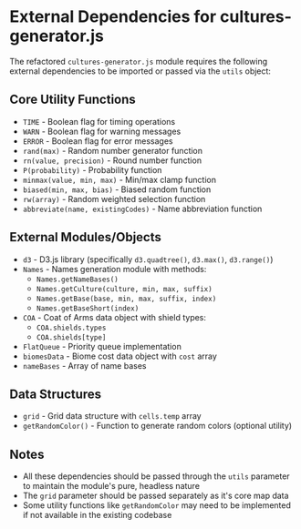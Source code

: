 # External Dependencies for cultures-generator.js

The refactored `cultures-generator.js` module requires the following external dependencies to be imported or passed via the `utils` object:

## Core Utility Functions
- `TIME` - Boolean flag for timing operations
- `WARN` - Boolean flag for warning messages  
- `ERROR` - Boolean flag for error messages
- `rand(max)` - Random number generator function
- `rn(value, precision)` - Round number function
- `P(probability)` - Probability function
- `minmax(value, min, max)` - Min/max clamp function
- `biased(min, max, bias)` - Biased random function
- `rw(array)` - Random weighted selection function
- `abbreviate(name, existingCodes)` - Name abbreviation function

## External Modules/Objects
- `d3` - D3.js library (specifically `d3.quadtree()`, `d3.max()`, `d3.range()`)
- `Names` - Names generation module with methods:
  - `Names.getNameBases()`
  - `Names.getCulture(culture, min, max, suffix)`
  - `Names.getBase(base, min, max, suffix, index)`
  - `Names.getBaseShort(index)`
- `COA` - Coat of Arms data object with shield types:
  - `COA.shields.types`
  - `COA.shields[type]`
- `FlatQueue` - Priority queue implementation
- `biomesData` - Biome cost data object with `cost` array
- `nameBases` - Array of name bases

## Data Structures
- `grid` - Grid data structure with `cells.temp` array
- `getRandomColor()` - Function to generate random colors (optional utility)

## Notes
- All these dependencies should be passed through the `utils` parameter to maintain the module's pure, headless nature
- The `grid` parameter should be passed separately as it's core map data
- Some utility functions like `getRandomColor` may need to be implemented if not available in the existing codebase